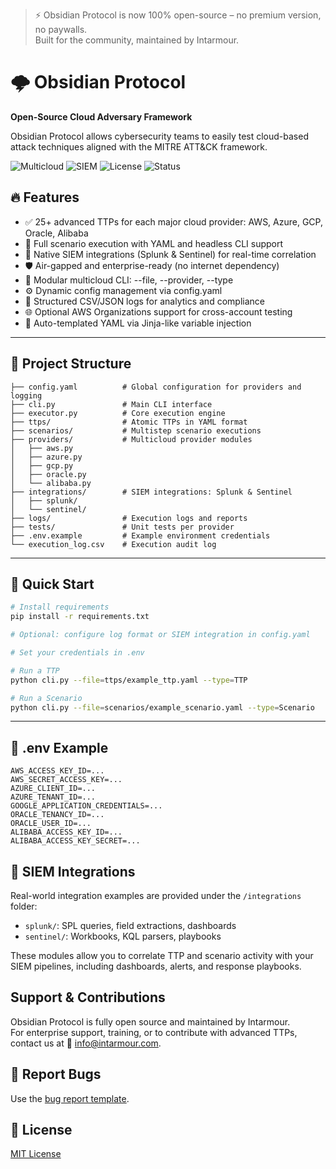 > ⚡ Obsidian Protocol is now 100% open-source – no premium version, no paywalls.  
> Built for the community, maintained by Intarmour.

# 🌩️ Obsidian Protocol 

**Open-Source Cloud Adversary Framework**

Obsidian Protocol allows cybersecurity teams to easily test cloud-based attack techniques aligned with the MITRE ATT&CK framework.

![Multicloud](https://img.shields.io/badge/Multicloud-Ready-brightgreen)
![SIEM](https://img.shields.io/badge/SIEM-Splunk%20%7C%20Sentinel-orange)
![License](https://img.shields.io/badge/License-MIT-blue)
![Status](https://img.shields.io/badge/Status-Open--Source-success)


## 🔥 Features

- ✅ 25+ advanced TTPs for each major cloud provider: AWS, Azure, GCP, Oracle, Alibaba
- 🎯 Full scenario execution with YAML and headless CLI support
- 🧩 Native SIEM integrations (Splunk & Sentinel) for real-time correlation
- 🛡️ Air-gapped and enterprise-ready (no internet dependency)
- 📁 Modular multicloud CLI: --file, --provider, --type
- ⚙️ Dynamic config management via config.yaml
- 📓 Structured CSV/JSON logs for analytics and compliance
- 🌐 Optional AWS Organizations support for cross-account testing
- 🧪 Auto-templated YAML via Jinja-like variable injection

---

## 📂 Project Structure

```
├── config.yaml          # Global configuration for providers and logging
├── cli.py               # Main CLI interface
├── executor.py          # Core execution engine
├── ttps/                # Atomic TTPs in YAML format
├── scenarios/           # Multistep scenario executions
├── providers/           # Multicloud provider modules
│   ├── aws.py
│   ├── azure.py
│   ├── gcp.py
│   ├── oracle.py
│   └── alibaba.py
├── integrations/        # SIEM integrations: Splunk & Sentinel
│   ├── splunk/
│   └── sentinel/
├── logs/                # Execution logs and reports
├── tests/               # Unit tests per provider
├── .env.example         # Example environment credentials
└── execution_log.csv    # Execution audit log
```

---

## 🚀 Quick Start

```bash
# Install requirements
pip install -r requirements.txt

# Optional: configure log format or SIEM integration in config.yaml

# Set your credentials in .env

# Run a TTP
python cli.py --file=ttps/example_ttp.yaml --type=TTP

# Run a Scenario
python cli.py --file=scenarios/example_scenario.yaml --type=Scenario
```

---


## 🔐 .env Example

```env
AWS_ACCESS_KEY_ID=...
AWS_SECRET_ACCESS_KEY=...
AZURE_CLIENT_ID=...
AZURE_TENANT_ID=...
GOOGLE_APPLICATION_CREDENTIALS=...
ORACLE_TENANCY_ID=...
ORACLE_USER_ID=...
ALIBABA_ACCESS_KEY_ID=...
ALIBABA_ACCESS_KEY_SECRET=...
```


## 📡 SIEM Integrations

Real-world integration examples are provided under the `/integrations` folder:

- `splunk/`: SPL queries, field extractions, dashboards
- `sentinel/`: Workbooks, KQL parsers, playbooks

These modules allow you to correlate TTP and scenario activity with your SIEM pipelines, including dashboards, alerts, and response playbooks.


## Support & Contributions

Obsidian Protocol is fully open source and maintained by Intarmour.  
For enterprise support, training, or to contribute with advanced TTPs, contact us at 📧 [info@intarmour.com](mailto:info@intarmour.com).

## 🐞 Report Bugs
Use the [bug report template](.github/ISSUE_TEMPLATE/bug_report.md).

## 📄 License
[MIT License](LICENSE)
